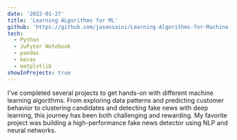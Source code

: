 ```yaml
---
date: '2022-01-27'
title: 'Learning ALgorithms for ML'
github: 'https://github.com/jasonsaini/Learning-Algorithms-for-Machine-Learning'
tech:
  - Python
  - JuPyter Notebook
  - pandas
  - keras
  - matplotlib
showInProjects: true
---
```

I've completed several projects to get hands-on with different machine learning algorithms. From exploring data patterns and predicting customer behavior to clustering candidates and detecting fake news with deep learning, this journey has been both challenging and rewarding. My favorite project was building a high-performance fake news detector using NLP and neural networks.